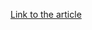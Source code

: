 [Link to the article](https://teamt5.org/en/posts/assassinations-of-minininja-in-various-apac-countries/)
